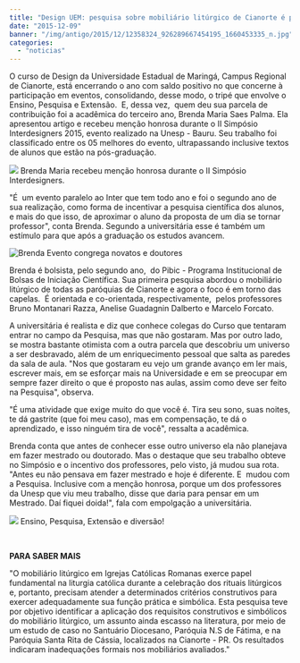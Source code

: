 ```yaml
---
title: "Design UEM: pesquisa sobre mobiliário litúrgico de Cianorte é premiada na UNESP"
date: "2015-12-09"
banner: "/img/antigo/2015/12/12358324_926289667454195_1660453335_n.jpg"
categories: 
  - "noticias"
---
```




O curso de Design da Universidade Estadual de Maringá, Campus Regional de Cianorte, está encerrando o ano com saldo positivo no que concerne à participação em eventos, consolidando, desse modo, o tripé que envolve o Ensino, Pesquisa e Extensão.  E, dessa vez,  quem deu sua parcela de contribuição foi a acadêmica do terceiro ano, Brenda Maria Saes Palma. Ela apresentou artigo e recebeu menção honrosa durante o II Simpósio Interdesigners 2015, evento realizado na Unesp - Bauru. Seu trabalho foi classificado entre os 05 melhores do evento, ultrapassando inclusive textos de alunos que estão na pós-graduação.

<!--more-->
![](/img/antigo/2015/12/12358324_926289667454195_1660453335_n.jpg) Brenda Maria recebeu menção honrosa durante o II Simpósio Interdesigners.


"É  um evento paralelo ao Inter que tem todo ano e foi o segundo ano de sua realização, como forma de incentivar a pesquisa científica dos alunos, e mais do que isso, de aproximar o aluno da proposta de um dia se tornar professor", conta Brenda. Segundo a universitária esse é também um estímulo para que após a graduação os estudos avancem.

![Brenda](/img/antigo/2015/12/Brenda.jpg) 
Evento congrega novatos e doutores

Brenda é bolsista, pelo segundo ano,  do Pibic - Programa Institucional de Bolsas de Iniciação Científica. Sua primeira pesquisa abordou o mobiliário litúrgico de todas as paróquias de Cianorte e agora o foco é em torno das capelas.  É orientada e co-orientada, respectivamente,  pelos professores Bruno Montanari Razza, Anelise Guadagnin Dalberto e Marcelo Forcato. 

A universitária é realista e diz que conhece colegas do Curso que tentaram entrar no campo da Pesquisa, mas que não gostaram. Mas por outro lado, se mostra bastante otimista com a outra parcela que descobriu um universo a ser desbravado, além de um enriquecimento pessoal que salta as paredes da sala de aula. "Nos que gostaram eu vejo um grande avanço em ler mais, escrever mais, em se esforçar mais na Universidade e em se preocupar em sempre fazer direito o que é proposto nas aulas, assim como deve ser feito na Pesquisa", observa.

"É uma atividade que exige muito do que você é. Tira seu sono, suas noites, te dá gastrite (que foi meu caso), mas em compensação, te dá o aprendizado, e isso ninguém tira de você", ressalta a acadêmica.

Brenda conta que antes de conhecer esse outro universo ela não planejava em fazer mestrado ou doutorado. Mas o destaque que seu trabalho obteve no Simpósio e o incentivo dos professores, pelo visto, já mudou sua rota. "Antes eu não pensava em fazer mestrado e hoje é diferente. E  mudou com a Pesquisa. Inclusive com a menção honrosa, porque um dos professores da Unesp que viu meu trabalho, disse que daria para pensar em um Mestrado. Daí fiquei doida!", fala com empolgação a universitária.

![](/img/antigo/2015/12/12348296_926290824120746_752009672_n.jpg) Ensino, Pesquisa, Extensão e diversão!

 

**PARA SABER MAIS** 

"O mobiliário litúrgico em Igrejas Católicas Romanas exerce papel fundamental na liturgia católica durante a celebração dos rituais litúrgicos e, portanto, precisam atender a determinados critérios construtivos para exercer adequadamente sua função prática e simbólica. Esta pesquisa teve por objetivo identificar a aplicação dos requisitos construtivos e simbólicos do mobiliário litúrgico, um assunto ainda escasso na literatura, por meio de um estudo de caso no Santuário Diocesano, Paróquia N.S de Fátima, e na Paróquia Santa Rita de Cássia, localizados na Cianorte - PR. Os resultados indicaram inadequações formais nos mobiliários avaliados."
